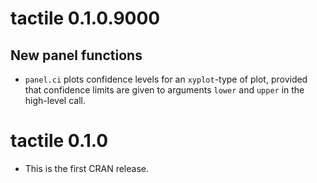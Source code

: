 # tactile 0.1.0.9000
## New panel functions
* `panel.ci` plots confidence levels for an `xyplot`-type of plot, provided
that confidence limits are given to arguments `lower` and `upper` in the
high-level call.

# tactile 0.1.0

* This is the first CRAN release.
